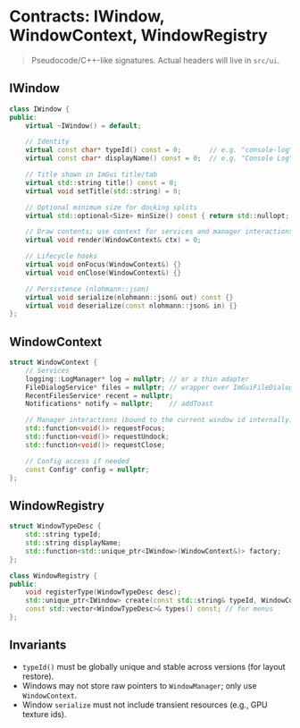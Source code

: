 # Contracts: IWindow, WindowContext, WindowRegistry

> Pseudocode/C++-like signatures. Actual headers will live in `src/ui`.

## IWindow

```cpp
class IWindow {
public:
    virtual ~IWindow() = default;

    // Identity
    virtual const char* typeId() const = 0;       // e.g. "console-log"
    virtual const char* displayName() const = 0;  // e.g. "Console Log"

    // Title shown in ImGui title/tab
    virtual std::string title() const = 0;
    virtual void setTitle(std::string) = 0;

    // Optional minimum size for docking splits
    virtual std::optional<Size> minSize() const { return std::nullopt; }

    // Draw contents; use context for services and manager interactions
    virtual void render(WindowContext& ctx) = 0;

    // Lifecycle hooks
    virtual void onFocus(WindowContext&) {}
    virtual void onClose(WindowContext&) {}

    // Persistence (nlohmann::json)
    virtual void serialize(nlohmann::json& out) const {}
    virtual void deserialize(const nlohmann::json& in) {}
};
```

## WindowContext

```cpp
struct WindowContext {
    // Services
    logging::LogManager* log = nullptr; // or a thin adapter
    FileDialogService* files = nullptr; // wrapper over ImGuiFileDialog
    RecentFilesService* recent = nullptr;
    Notifications* notify = nullptr;    // addToast

    // Manager interactions (bound to the current window id internally)
    std::function<void()> requestFocus;
    std::function<void()> requestUndock;
    std::function<void()> requestClose;

    // Config access if needed
    const Config* config = nullptr;
};
```

## WindowRegistry

```cpp
struct WindowTypeDesc {
    std::string typeId;
    std::string displayName;
    std::function<std::unique_ptr<IWindow>(WindowContext&)> factory;
};

class WindowRegistry {
public:
    void registerType(WindowTypeDesc desc);
    std::unique_ptr<IWindow> create(const std::string& typeId, WindowContext& ctx) const;
    const std::vector<WindowTypeDesc>& types() const; // for menus
};
```

## Invariants
- `typeId()` must be globally unique and stable across versions (for layout restore).
- Windows may not store raw pointers to `WindowManager`; only use `WindowContext`.
- Window `serialize` must not include transient resources (e.g., GPU texture ids).
